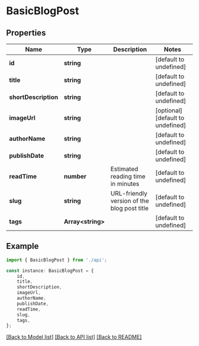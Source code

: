 # BasicBlogPost


## Properties

Name | Type | Description | Notes
------------ | ------------- | ------------- | -------------
**id** | **string** |  | [default to undefined]
**title** | **string** |  | [default to undefined]
**shortDescription** | **string** |  | [default to undefined]
**imageUrl** | **string** |  | [optional] [default to undefined]
**authorName** | **string** |  | [default to undefined]
**publishDate** | **string** |  | [default to undefined]
**readTime** | **number** | Estimated reading time in minutes | [default to undefined]
**slug** | **string** | URL-friendly version of the blog post title | [default to undefined]
**tags** | **Array&lt;string&gt;** |  | [default to undefined]

## Example

```typescript
import { BasicBlogPost } from './api';

const instance: BasicBlogPost = {
    id,
    title,
    shortDescription,
    imageUrl,
    authorName,
    publishDate,
    readTime,
    slug,
    tags,
};
```

[[Back to Model list]](../README.md#documentation-for-models) [[Back to API list]](../README.md#documentation-for-api-endpoints) [[Back to README]](../README.md)

